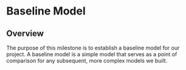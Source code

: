 # Baseline Model

## Overview

The purpose of this milestone is to establish a baseline model for our project. A baseline model is a simple model that serves as a point of comparison for any subsequent, more complex models we built.